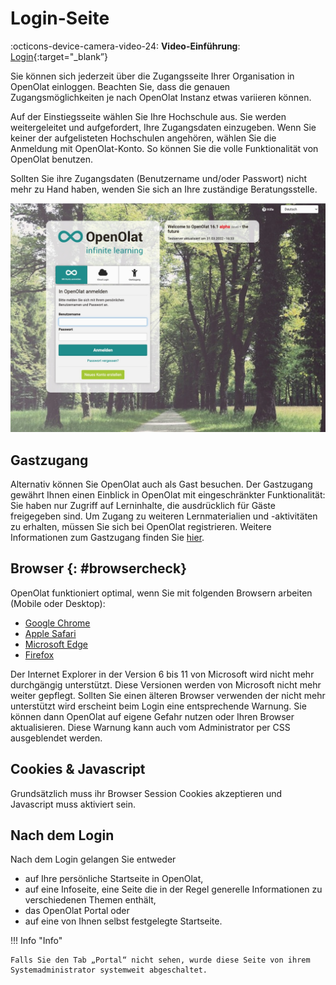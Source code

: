 # Login-Seite

:octicons-device-camera-video-24: **Video-Einführung**: [Login](<https://www.youtube.com/embed/Sy5cXJL7K90>){:target="_blank”} 

Sie können sich jederzeit über die Zugangsseite Ihrer Organisation in OpenOlat
einloggen. Beachten Sie, dass die genauen Zugangsmöglichkeiten je nach
OpenOlat Instanz etwas variieren können.

Auf der Einstiegsseite wählen Sie Ihre Hochschule aus. Sie werden
weitergeleitet und aufgefordert, Ihre Zugangsdaten einzugeben. Wenn Sie keiner
der aufgelisteten Hochschulen angehören, wählen Sie  die Anmeldung mit
OpenOlat-Konto. So können Sie die volle Funktionalität von OpenOlat benutzen.

Sollten Sie ihre Zugangsdaten (Benutzername und/oder Passwort) nicht mehr zu
Hand haben, wenden Sie sich an Ihre zuständige Beratungsstelle.

![Loginseite](assets/loginscreen.de.jpg)
  
## Gastzugang

Alternativ können Sie OpenOlat auch als Gast besuchen. Der Gastzugang gewährt
Ihnen einen Einblick in OpenOlat mit eingeschränkter Funktionalität: Sie haben
nur Zugriff auf Lerninhalte, die ausdrücklich für Gäste freigegeben sind. Um
Zugang zu weiteren Lernmaterialien und -aktivitäten zu erhalten, müssen Sie
sich bei OpenOlat registrieren. Weitere Informationen zum Gastzugang finden
Sie [hier](../basic_concepts/guest_access.de.md).

## Browser {: #browsercheck}

OpenOlat funktioniert optimal, wenn Sie mit folgenden Browsern arbeiten (Mobile oder Desktop):

* [Google Chrome](http://www.google.com/chrome/)
* [Apple Safari](http://www.apple.com/safari/)
* [Microsoft Edge](https://www.microsoft.com/edge)
* [Firefox](http://www.mozilla.org/firefox/)

Der Internet Explorer in der Version 6 bis 11 von Microsoft wird nicht
mehr durchgängig unterstützt. Diese Versionen werden von Microsoft nicht mehr
weiter gepflegt. Sollten Sie einen älteren Browser verwenden der nicht mehr
unterstützt wird erscheint beim Login eine entsprechende Warnung. Sie können
dann OpenOlat auf eigene Gefahr nutzen oder Ihren Browser aktualisieren. Diese
Warnung kann auch vom Administrator per CSS ausgeblendet werden.

## Cookies & Javascript

Grundsätzlich muss ihr Browser Session Cookies akzeptieren und Javascript muss
aktiviert sein.

## Nach dem Login

Nach dem Login gelangen Sie entweder  
* auf Ihre persönliche Startseite in
OpenOlat, 
* auf eine Infoseite, eine Seite die in der Regel generelle Informationen zu verschiedenen Themen enthält, 
* das OpenOlat Portal oder 
* auf eine von Ihnen selbst festgelegte Startseite. 

!!! Info "Info"

    Falls Sie den Tab „Portal“ nicht sehen, wurde diese Seite von ihrem Systemadministrator systemweit abgeschaltet.